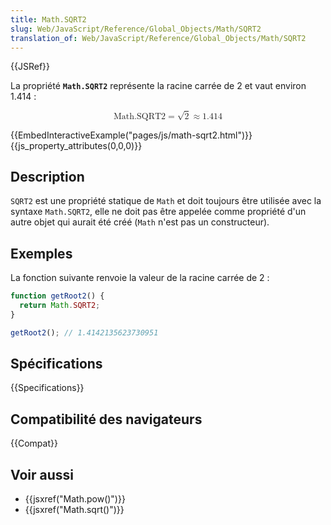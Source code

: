 ```yaml
---
title: Math.SQRT2
slug: Web/JavaScript/Reference/Global_Objects/Math/SQRT2
translation_of: Web/JavaScript/Reference/Global_Objects/Math/SQRT2
---
```


{{JSRef}}

La propriété **`Math.SQRT2`** représente la racine carrée de 2 et vaut environ 1.414 :

<math display="block"><semantics><mrow><mstyle mathvariant="monospace"><mi>Math.SQRT2</mi></mstyle><mo>=</mo><msqrt><mn>2</mn></msqrt><mo>≈</mo><mn>1.414</mn></mrow><annotation encoding="TeX">\mathtt{\mi{Math.SQRT2}} = \sqrt{2} \approx 1.414</annotation></semantics></math>

{{EmbedInteractiveExample("pages/js/math-sqrt2.html")}}{{js_property_attributes(0,0,0)}}

## Description

`SQRT2` est une propriété statique de `Math` et doit toujours être utilisée avec la syntaxe `Math.SQRT2`, elle ne doit pas être appelée comme propriété d'un autre objet qui aurait été créé (`Math` n'est pas un constructeur).

## Exemples

La fonction suivante renvoie la valeur de la racine carrée de 2 :

```js
function getRoot2() {
  return Math.SQRT2;
}

getRoot2(); // 1.4142135623730951
```

## Spécifications

{{Specifications}}

## Compatibilité des navigateurs

{{Compat}}

## Voir aussi

- {{jsxref("Math.pow()")}}
- {{jsxref("Math.sqrt()")}}

